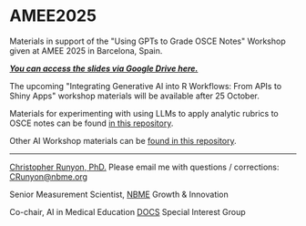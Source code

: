 # AMEE2025

Materials in support of the "Using GPTs to Grade OSCE Notes" Workshop given at AMEE 2025 in Barcelona, Spain.

***[You can access the slides via Google Drive here.](https://drive.google.com/file/d/1B-tkMnN79v1m6akd9N0IhquTITzGLtgF/view?usp=drivesdk)***

The upcoming "Integrating Generative AI into R Workflows: From APIs to Shiny Apps" workshop materials will be available after 25 October.

Materials for experimenting with using LLMs to apply analytic rubrics to OSCE notes can be found [in this repository](https://github.com/runyoncr/GPT_Study_Materials). 

Other AI Workshop materials can be [found in this repository](https://github.com/runyoncr/GEA_GPT_Materials).

---

[Christopher Runyon, PhD.](https://www.linkedin.com/in/runyonchristopher/) Please email me with questions / corrections: [CRunyon@nbme.org](mailto:CRunyon@nbme.org)

Senior Measurement Scientist, [NBME](https://www.nbme.org/) Growth & Innovation

Co-chair, AI in Medical Education [DOCS](https://www.directorsofclinicalskillseducation.org/) Special Interest Group
